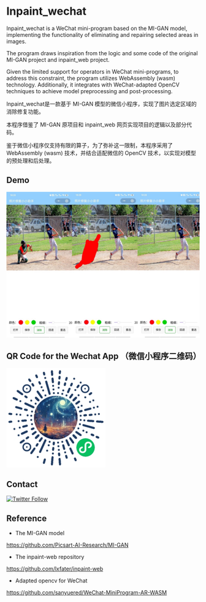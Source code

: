 # Inpaint_wechat
Inpaint_wechat is a WeChat mini-program based on the MI-GAN model, implementing the functionality of eliminating and repairing selected areas in images. 

The program draws inspiration from the logic and some code of the original MI-GAN project and inpaint_web project.

Given the limited support for operators in WeChat mini-programs, to address this constraint, the program utilizes WebAssembly (wasm) technology. 
Additionally, it integrates with WeChat-adapted OpenCV techniques to achieve model preprocessing and post-processing. 



Inpaint_wechat是一款基于 MI-GAN 模型的微信小程序，实现了图片选定区域的消除修复功能。

本程序借鉴了 MI-GAN 原项目和 inpaint_web 网页实现项目的逻辑以及部分代码。

鉴于微信小程序仅支持有限的算子，为了弥补这一限制，本程序采用了 WebAssembly (wasm) 技术，并结合适配微信的 OpenCV 技术，以实现对模型的预处理和后处理。

## Demo
![照片修复小助手](media/merge.jpg)
## QR Code for the Wechat App （微信小程序二维码）
![照片修复小助手](images/mini_code.jpg)
## Contact

[![Twitter Follow](https://img.shields.io/twitter/follow/rules4thing?style=social)](https://x.com/zhiyuan54030554)

## Reference

- The MI-GAN model

https://github.com/Picsart-AI-Research/MI-GAN

- The inpaint-web repository

https://github.com/lxfater/inpaint-web

- Adapted opencv for WeChat

https://github.com/sanyuered/WeChat-MiniProgram-AR-WASM
